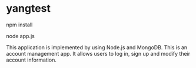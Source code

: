 # yangtest

npm install

node app.js

This application is implemented by using Node.js and MongoDB. This is an account management app. It allows users to log in, sign up and modify their account information.

